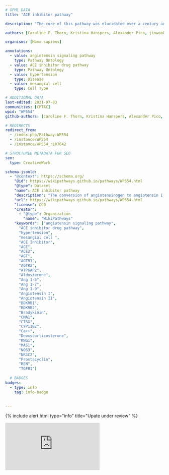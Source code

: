 ```yaml
---
# GPML DATA
title: "ACE inhibitor pathway"

description: "The core of this pathway was elucidated over a century ago and involves the conversion of angiotensinogen to angiotensin I (Ang I) by renin, its subsequent conversion to angiotensin II (Ang II) by angiotensin converting enzyme. Ang II activates the angiotensin II receptor type 1 to induce aldosterone synthesis, increasing water and salt resorption and potassium excretion in the kidney and increasing blood pressure."

authors: [Caroline F. Thorn, Kristina Hanspers, Alexander Pico, jinwook.seo]

organisms: [Homo sapiens]

annotations:
  - value: angiotensin signaling pathway
    type: Pathway Ontology
  - value: ACE inhibitor drug pathway
    type: Pathway Ontology
  - value: hypertension
    type: Disease
  - value: mesangial cell
    type: Cell Type

# ADDITIONAL DATA
last-edited: 2021-07-03
communities: [CPTAC]
wpid: "WP554"
github-authors: [Caroline F. Thorn, Kristina Hanspers, Alexander Pico, jinwook.seo]

# REDIRECTS
redirect_from:
  - /index.php/Pathway:WP554
  - /instance/WP554
  - /instance/WP554_r107642

# STRUCTURED METADATA FOR SEO
seo:
  type: CreativeWork

schema-jsonld:
  - "@context": https://schema.org/
    "@id": https://wikipathways.github.io/pathways/WP554.html
    "@type": Dataset
    "name": ACE inhibitor pathway
    "description": "The conversion of angiotensinogen to angiotensin I (Ang I) by renin, and its subsequent conversion to angiotensin II (Ang II) by angiotensin converting enzyme (ACE)."
    "url": https://wikipathways.github.io/pathways/WP554.html
    "license": CC0
    "creator": 
      - "@type": Organization
        "name": "WikiPathways" 
    "keywords": ["angiotensin signaling pathway",
      "ACE inhibitor drug pathway",
      "hypertension",
      "mesangial cell ",
      "ACE Inhibitor",
      "ACE",
      "ACE2",
      "AGT",
      "AGTR1",
      "AGTR2",
      "ATP6AP2",
      "Aldosterone",
      "Ang 1-5",
      "Ang 1-7",
      "Ang 1-9",
      "Angiotensin I",
      "Angiotensin II",
      "BDKRB1",
      "BDKRB2",
      "Bradykinin",
      "CMA1",
      "CTSG",
      "CYP11B2",
      "Ca++",
      "Deoxycorticosterone",
      "KNG1",
      "MAS1",
      "NOS3",
      "NR3C2",
      "Prostacyclin",
      "REN",
      "TGFB1"]
    
  # BADGES
badges:
  - type: info
    tag: info-badge
  
    
---
```


{% include alert.html type="info" title="Upate under review" %}

[![GitHub latest commit](https://badgen.net/github/last-commit/Naereen/Strapdown.js)](https://GitHub.com/wikipathways/wikipathways.github.io/commit/)
